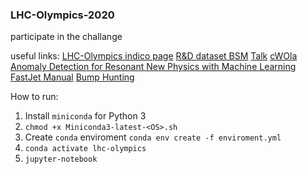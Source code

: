 ### LHC-Olympics-2020
participate in the challange

useful links:
[LHC-Olympics indico page](https://indico.cern.ch/event/809820/page/19002-lhcolympics2020)
[R&D dataset BSM](https://zenodo.org/record/2629073#.XdbZ7tF7kdV)
[Talk](https://indico.desy.de/indico/event/22667/material/slides/0.pdf)
[cWOla](https://arxiv.org/pdf/1708.02949.pdf)
[Anomaly Detection for Resonant New Physics with Machine Learning](https://arxiv.org/pdf/1805.02664.pdf)
[FastJet Manual](http://fastjet.fr/repo/fastjet-doc-3.3.0.pdf)
[Bump Hunting](http://statweb.stanford.edu/~jhf/ftp/prim.pdf)

How to run:  
1.  Install `miniconda` for Python 3
2. `chmod +x Miniconda3-latest-<OS>.sh`
3.  Create `conda` enviroment `conda env create -f enviroment.yml`
4.  `conda activate lhc-olympics`
5.  `jupyter-notebook`
